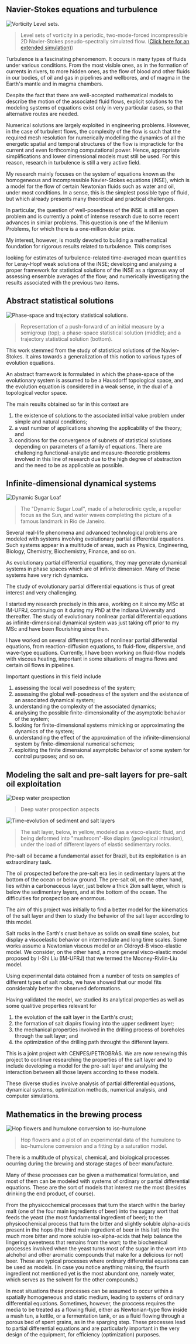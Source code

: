 ## Navier-Stokes equations and turbulence

![Vorticity Level sets.](/pages/img/nsepersim.gif)
> Level sets of vorticity in a periodic, two-mode-forced incompressible 2D Navier-Stokes pseudo-spectrally simulated flow. ([Click here for an extended simulation)](/pages/img/movie01xx.mp4))

Turbulence is a fascinating phenomenom. It occurs in many types of fluids under various conditions. From the most visible ones, as in the formation of currents in rivers, to more hidden ones, as the flow of blood and other fluids in our bodies, of oil and gas in pipelines and wellbores, and of magma in the Earth's mantle and in magma chambers.

Despite the fact that there are well-accepted mathematical models to describe the motion of the associated fluid flows, explicit solutions to the modeling systems of equations exist only in very particular cases, so that alternative routes are needed.

Numerical solutions are largely exploited in engineering problems. However, in the case of turbulent flows, the complexity of the flow is such that the required mesh resolution for numerically modelling the dynamics of all the energetic spatial and temporal structures of the flow is impracticle for the current and even forthcoming computational power. Hence, appropriate simplifications and lower dimensional models must still be used. For this reason, research in turbulence is still a very active field.

My research mainly focuses on the system of equations known as the homogeneous and incompressible Navier-Stokes equations (iNSE), which is a model for the flow of certain Newtonian fluids such as water and oil, under most conditions. In a sense, this is the simplest possible type of fluid, but which already presents many theoretical and practical challenges.

In particular, the question of well-posedness of the iNSE is still an open problem and is currently a point of intense research due to some recent advances in similar problems. This question is one of the Millenium Problems, for which there is a one-million dolar prize.

My interest, however, is mostly devoted to building a mathematical foundation for rigorous results related to turbulence. This comprises

looking for estimates of turbulence-related time-averaged mean quantities for Leray-Hopf weak solutions of the iNSE;
developing and analysing a proper framework for statistical solutions of the iNSE as a rigorous way of assessing ensemble averages of the flow; and
numerically investigating the results associated with the previous two items.

## Abstract statistical solutions

![Phase-space and trajectory statistical solutions.](/pages/img/StatisticalSolution.jpg)
> Representation of a push-forward of an initial measure by a semigroup (top); a phase-space statistical solution (middle); and a trajectory statistical solution (bottom).

This work stemmed from the study of statistical solutions of the Navier-Stokes. It aims towards a generalization of this notion to various types of evolution equations.

An abstract framework is formulated in which the phase-space of the evolutionary system is assumed to be a Hausdorff topological space, and the evolution equation is considered in a weak sense, in the dual of a topological vector space.

The main results obtained so far in this context are

1. the existence of solutions to the associated initial value problem under simple and natural conditions;
1. a vast number of applications showing the applicability of the theory; and
1. conditions for the convergence of subnets of statistical solutions depending on parameters of a family of equations.
There are challenging functional-analytic and measure-theoretic problems involved in this line of research due to the high degree of abstraction and the need to be as applicable as possible.

## Infinite-dimensional dynamical systems

![Dynamic Sugar Loaf](/pages/img/pao_de_acucar_dinamico.gif)
> The "Dynamic Sugar Loaf", made of a heteroclinic cycle, a repeller focus as the Sun, and water waves completing the picture of a famous landmark in Rio de Janeiro.

Several real-life phenomena and advanced technological problems are modeled with systems involving evolutionary partial differential equations. Such systems appear in a multitude of areas, such as Physics, Engineering, Biology, Chemistry, Biochemistry, Finance, and so on.

As evolutionary partial differential equations, they may generate dynamical systems in phase spaces which are of infinite dimension. Many of these systems have very rich dynamics.

The study of evolutionary partial differential equations is thus of great interest and very challenging.

I started my research precisely in this area, working on it since my MSc at IM-UFRJ, continuing on it during my PhD at the Indiana University and thereafter. The study of evolutionary nonlinear partial differential equations as infinite-dimensional dynamical system was just taking off prior to my MSc and have been flourishing since then.

I have worked on several different types of nonlinear partial differential equations, from reaction-diffusion equations, to fluid-flow, dispersive, and wave-type equations. Currently, I have been working on fluid-flow models with viscous heating, important in some situations of magma flows and certain oil flows in pipelines.

Important questions in this field include

1. assessing the local well posedness of the system;
1. assessing the global well-posedness of the system and the existence of an associated dynamical system;
1. understanding the complexity of the associated dynamics;
1. analysing the possible finite-dimensionality of the asymptotic behavior of the system;
1. looking for finite-dimensional systems mimicking or approximating the dynamics of the system;
1. understanding the effect of the approximation of the infinite-dimensional system by finite-dimensional numerical schemes;
1. exploiting the finite dimensional asymptotic behavior of some system for control purposes; and so on.

## Modeling the salt and pre-salt layers for pre-salt oil exploitation

![Deep water prospection](/pages/img/BrazilDeepwater.jpg)
> Deep water prospection aspects

![Time-evolution of sediment and salt layers](/pages/img/potencial_ms_cropped.gif)
> The salt layer, below, in yellow, modeled as a visco-elastic fluid, and being deformed into "mushroom"-like diapirs (geological intrusion), under the load of different layers of elastic sedimentary rocks.

Pre-salt oil became a fundamental asset for Brazil, but its exploitation is an extraordinary task.

The oil prospected before the pre-salt era lies in sedimentary layers at the bottom of the ocean or below ground. The pre-salt oil, on the other hand, lies within a carbonaceous layer, just below a thick 2km salt layer, which is below the sedimentary layers, and at the bottom of the ocean. The difficulties for prospection are enormous.

The aim of this project was initially to find a better model for the kinematics of the salt layer and then to study the behavior of the salt layer according to this model.

Salt rocks in the Earth's crust behave as solids on small time scales, but display a viscoelastic behavior on intermediate and long time scales. Some works assume a Newtonian viscous model or an Oldroyd-B visco-elastic model. We consider, on the other hand, a more general visco-elastic model proposed by I-Shi Liu (IM-UFRJ) that we termed the Mooney-Rivlin-Liu model.

Using experimental data obtained from a number of tests on samples of different types of salt rocks, we have showed that our model fits considerably better the observed deformations.

Having validated the model, we studied its analytical properties as well as some qualitive properties relevant for

1. the evolution of the salt layer in the Earth's crust;
1. the formation of salt diapirs flowing into the upper sediment layer;
1. the mechanical properties involved in the drilling process of boreholes through the salt layer; and
1. the optimization of the drilling path throught the different layers.

This is a joint project with CENPES/PETROBRÁS. We are now renewing this project to continue researching the properties of the salt layer and to include developing a model for the pre-salt layer and analysing the interaction between all those layers according to these models.

These diverse studies involve analysis of partial differential equations, dynamical systems, optimization methods, numerical analysis, and computer simulations.

## Mathematics in the brewing process

![Hop flowers and humulone conversion to iso-humulone](/pages/img/hop_image_and_utilization.png)
> Hop flowers and a plot of an experimental data of the humulone to iso-humulone conversion and a fitting by a saturation model.

There is a multitude of physical, chemical, and biological processes ocurring during the brewing and storage stages of beer manufacture.

Many of these processes can be given a mathematical formulation, and most of them can be modeled with systems of ordinary or partial differential equations. These are the sort of models that interest me the most (besides drinking the end product, of course).

From the physicochemical processes that turn the starch within the barley malt (one of the four main ingredients of beer) into the sugary wort that feeds the yeast (the most fundamental ingredient of beer); to the physicochemical process that turn the bitter and slightly soluble alpha-acids present in the hops (the third main ingredient of beer in this list) into the much more bitter and more soluble iso-alpha-acids that help balance the lingering sweetness that remains from the wort; to the biochemical processes involved when the yeast turns most of the sugar in the wort into alchohol and other aromatic compounds that make for a delicious (or not) beer. These are typical processes where ordinary differential equations can be used as models. (In case you notice anything missing, the fourth ingredient not mentioned yet is the most abundant one, namely water, which serves as the solvent for the other compounds.)

In most situations these processes can be assumed to occur within a spatially homogeneous and static medium, leading to systems of ordinary differential equations. Sometimes, however, the proccess requires the media to be treated as a flowing fluid, either as Newtonian-type flow inside a mash tun, a kettle, or a fermentation tank, or as a fluid flowing through a porous bed of spent grains, as in the sparging step. These processes lead to partial differential equations and are particularly important in the very design of the equipment, for efficiency (optimization) purposes.
